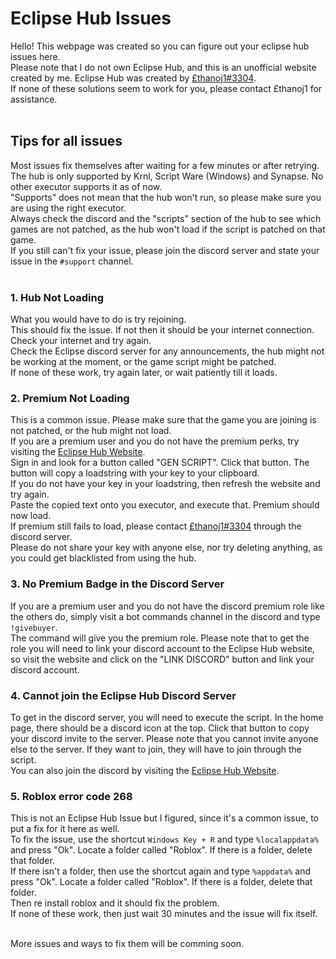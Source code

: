 # Eclipse Hub Issues
Hello! This webpage was created so you can figure out your eclipse hub issues here.<br>Please note that I do not own Eclipse Hub, and this is an unofficial website created by me. Eclipse Hub was created by [£thanoj1#3304](https://discord.com/users/534231910180716565).<br>
If none of these solutions seem to work for you, please contact £thanoj1 for assistance.<br><br>

## Tips for all issues
Most issues fix themselves after waiting for a few minutes or after retrying.<br>
The hub is only supported by Krnl, Script Ware (Windows) and Synapse. No other executor supports it as of now.<br>
"Supports" does not mean that the hub won't run, so please make sure you are using the right executor.<br>
Always check the discord and the "scripts" section of the hub to see which games are not patched, as the hub won't load if the script is patched on that game.<br>
If you still can't fix your issue, please join the discord server and state your issue in the `#support` channel.<br><br>

### 1. Hub Not Loading
What you would have to do is try rejoining.<br>
This should fix the issue. If not then it should be your internet connection. Check your internet and try again.<br>
Check the Eclipse discord server for any announcements, the hub might not be working at the moment, or the game script might be patched.<br>
If none of these work, try again later, or wait patiently till it loads.

### 2. Premium Not Loading
This is a common issue. Please make sure that the game you are joining is not patched, or the hub might not load.<br>
If you are a premium user and you do not have the premium perks, try visiting the [Eclipse Hub Website](https://eclipsehub.xyz).<br>
Sign in and look for a button called "GEN SCRIPT". Click that button. The button will copy a loadstring with your key to your clipboard.<br>
If you do not have your key in your loadstring, then refresh the website and try again.<br>
Paste the copied text onto you executor, and execute that. Premium should now load.<br>
If premium still fails to load, please contact [£thanoj1#3304](https://discord.com/users/534231910180716565) through the discord server.<br>
Please do not share your key with anyone else, nor try deleting anything, as you could get blacklisted from using the hub.

### 3. No Premium Badge in the Discord Server
If you are a premium user and you do not have the discord premium role like the others do, simply visit a bot commands channel in the discord and type `!givebuyer`.<br>
The command will give you the premium role. Please note that to get the role you will need to link your discord account to the Eclipse Hub website, so visit the website and click on the "LINK DISCORD" button and link your discord account.

### 4. Cannot join the Eclipse Hub Discord Server
To get in the discord server, you will need to execute the script. In the home page, there should be a discord icon at the top. Click that button to copy your discord invite to the server. Please note that you cannot invite anyone else to the server. If they want to join, they will have to join through the script.<br>
You can also join the discord by visiting the [Eclipse Hub Website](https://eclipsehub.xyz).

### 5. Roblox error code 268
This is not an Eclipse Hub Issue but I figured, since it's a common issue, to put a fix for it here as well.<br>
To fix the issue, use the shortcut `Windows Key + R` and type `%localappdata%` and press "Ok". Locate a folder called "Roblox". If there is a folder, delete that folder.<br>
If there isn't a folder, then use the shortcut again and type `%appdata%` and press "Ok". Locate a folder called "Roblox". If there is a folder, delete that folder.<br>
Then re install roblox and it should fix the problem.<br>
If none of these work, then just wait 30 minutes and the issue will fix itself.<br><br>

More issues and ways to fix them will be comming soon.
